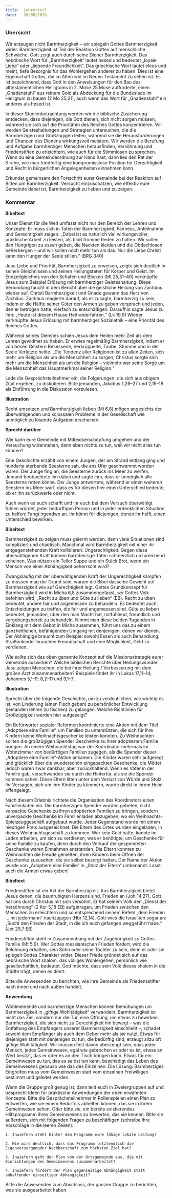 ```yaml
---
title:  Lehrerteil
date:   20/09/2019
---
```


### Übersicht

Wir erzeugen nicht Barmherzigkeit – wir spiegeln Gottes Barmherzigkeit wider. Barmherzigkeit ist Teil der Reaktion Gottes auf menschliche Schwäche. Gott zeigt auch durch seine Diener Barmherzigkeit. Das hebräische Wort für „Barmherzigkeit“ lautet hesed und bedeutet „loyale Liebe“ oder „liebende Freundlichkeit“. Das griechische Wort lautet eleos und meint, tiefe Besorgnis für das Wohlergehen anderer zu haben. Dies ist eine Eigenschaft Gottes, die im Alten wie im Neuen Testament zu sehen ist. Es ist bezeichnend, dass Gott in den Anweisungen für den Bau des alttestamentlichen Heiligtums in 2. Mose 25 Mose aufforderte, einen „Gnadenstuhl“ aus reinem Gold als Abdeckung für die Bundeslade im Heiligtum zu bauen (2 Mo 25,21), auch wenn das Wort für „Gnadenstuhl“ ein anderes als hesed ist.

In dieser Studienbetrachtung werden wir die biblische Zusicherung entdecken, dass diejenigen, die Gott dienen, sich nicht sorgen müssen, während sie sich auf die Prioritäten des Reiches Gottes konzentrieren. Wir werden Geisteshaltungen und Strategien untersuchen, die die Barmherzigen und Großzügigen leiten, während sie die Herausforderungen und Chancen des Dienens wirkungsvoll meistern. Wir werden die Berufung und Aufgabe barmherziger Menschen herausfinden, Versöhnung und Friedenstiften zu erleichtern, wie auch für die Stimmlosen zu sprechen. Wenn du eine Gemeindeordnung zur Hand hast, dann lies den Rat der Kirche, wie man friedfertig eine kompromisslose Position für Gerechtigkeit und Recht in bürgerlichen Angelegenheiten einnehmen kann.

Erkundet gemeinsam den Fortschritt eurer Gemeinde bei der Reaktion auf Bitten um Barmherzigkeit. Versucht einzuschätzen, wie effektiv eure Gemeinde dabei ist, Barmherzigkeit zu lieben und zu zeigen.

### Kommentar

**Bibeltext**

Unser Dienst für die Welt umfasst nicht nur den Bereich der Lehren und Konzepte. Er muss sich in Taten der Barmherzigkeit, Fairness, Anteilnahme und Gerechtigkeit zeigen. „Dabei ist es natürlich viel wirkungsvoller, praktische Arbeit zu leisten, als bloß fromme Reden zu halten. Wir sollen den Hungrigen zu essen geben, die Nackten kleiden und die Obdachlosen beherbergen – und wir sollen noch mehr tun als das. Nur die Liebe Christi kann den Hunger der Seele stillen.“ (BRG 340)

Jesu Liebe und Priorität, Barmherzigkeit zu erweisen, zeigte sich deutlich in seinen Gleichnissen und seinen Heilungstaten für Körper und Geist. Im Endzeitgleichnis von den Schafen und Böcken (Mt 25,31–40) verknüpfte Jesus zum Beispiel Erlösung mit barmherziger Geisteshaltung. Diese Verbindung taucht in dem Bericht über die geistliche Heilung von Zachäus wieder auf. Christi Barmherzigkeit und Gnade gewann das Herz von Zachäus. Zachäus reagierte darauf, als er zusagte, barmherzig zu sein, indem er die Hälfte seiner Güter den Armen zu geben versprach und jeden, den er betrogen hatte, vierfach zu entschädigen. Daraufhin sagte Jesus zu ihm: „Heute ist diesem Hause Heil widerfahren.“ (Lk 19,9) Wieder verknüpfte Jesus Erlösung mit barmherziger Sozialethik – eine Priorität des Reiches Gottes.

Während seines Dienstes schien Jesus dem Heilen mehr Zeit als dem Lehren gewidmet zu haben. Er erwies regelmäßig Barmherzigkeit, indem er von bösen Geistern Besessene, Verkrüppelte, Taube, Stumme und in der Seele Verletzte heilte. „Die Tendenz aller Religionen ist zu allen Zeiten, sich mehr um Religion als um die Menschheit zu sorgen; Christus sorgte sich mehr um die Menschheit als um die Religion – vielmehr war seine Sorge um die Menschheit das Hauptmerkmal seiner Religion.“

Lade die Gesprächsteilnehmer ein, die Folgerungen, die sich aus obigem Zitat ergeben, zu diskutieren. Bitte jemanden, Jakobus 1,26–27 und 2,15–18 als Einführung in die Diskussion vorzulesen.

**Illustration**

Recht umsetzen und Barmherzigkeit lieben (Mi 6,8) mögen angesichts der überwältigenden und kolossalen Probleme in der Gesellschaft wie unmöglich zu lösende Aufgaben erscheinen.

**Sprecht darüber**

Wie kann eure Gemeinde mit Mitleidserschöpfung umgehen und der Versuchung widerstehen, dann eben nichts zu tun, weil wir nicht alles tun können?

Eine Geschichte erzählt von einem Jungen, der am Strand entlang ging und hunderte sterbende Seesterne sah, die ans Ufer geschwemmt worden waren. Der Junge fing an, die Seesterne zurück ins Meer zu werfen. Jemand beobachtete ihn dabei und sagte ihm, dass er unmöglich alle Seesterne retten könne. Der Junge antwortete, während er einen weiteren Seestern ins Meer warf, dass es für diesen hier einen Unterschied bedeute, ob er ihn zurückwerfe oder nicht.

Auch wenn es euch schafft und ihr euch bei dem Versuch überwältigt fühlen würdet, jeder bedürftigen Person und in jeder erdenklichen Situation zu helfen: Fangt irgendwo an. Ihr könnt für diejenigen, denen ihr helft, einen Unterschied bewirken.

**Bibeltext**

Barmherzigkeit zu zeigen muss gelernt werden, denn viele Situationen sind kompliziert und chaotisch. Manchmal wird Barmherzigkeit mit einer ihr entgegenstehenden Kraft kollidieren: Ungerechtigkeit. Gegen diese überwältigende Kraft können barmherzige Taten schmerzlich unzureichend scheinen. Was nützen ein Teller Suppe und ein Stück Brot, wenn ein Mensch von einer Abhängigkeit beherrscht wird?

Zwangsläufig mit der überwältigenden Kraft der Ungerechtigkeit kämpfen zu müssen mag der Grund sein, warum die Bibel dasselbe Gewicht auf Barmherzigkeit wie auf Gerechtigkeit legt. Gottes Grundkonzept für Barmherzigkeit wird in Micha 6,8 zusammengefasst, wo Gottes Volk befohlen wird, „Recht zu üben und Güte zu lieben“ (EB). Recht zu üben bedeutet, andere fair und angemessen zu behandeln. Es bedeutet auch, Entscheidungen zu treffen, die fair und angemessen sind. Güte zu lieben bedeutet, jemanden, über den man Macht hat, mitfühlend, freundlich und vergebungsbereit zu behandeln. Nimmt man diese beiden Tugenden in Einklang mit dem Gebot in Micha zusammen, führt uns das zu einem ganzheitlichen, befähigenden Umgang mit denjenigen, denen wir dienen. Der Abhängige braucht zum Beispiel sowohl Essen als auch Behandlung. Straßenkinder brauchen Freundschaft und eine Möglichkeit, Geld zu verdienen.

Wie sollte sich das oben genannte Konzept auf die Missionsstrategie eurer Gemeinde auswirken? Welche biblischen Berichte über Heilungswunder Jesu zeigen Menschen, die bei ihrer Heilung / Verbesserung mit dem großen Arzt zusammenarbeiten? Beispiele findet ihr in Lukas 17,11–14; Johannes 5,1–9; 8,2–11 und 9,1–7.

**Illustration**

Sprecht über die folgende Geschichte, um zu verdeutlichen, wie wichtig es ist, von Linderung (einen Fisch geben) zu persönlicher Entwicklung (jemanden lehren zu fischen) zu gelangen. Welche Richtlinien für Großzügigkeit werden hier aufgezeigt?

Ein Befürworter sozialer Reformen koordinierte eine Aktion mit dem Titel „Adoptiere eine Familie“, um Familien zu unterstützen, die sich für ihre Kindern keine Weihnachtsgeschenke leisten konnten. Zu Weihnachten sollten die großzügigen Spender Geschenke zu ihrer adoptierten Familie bringen. An einem Weihnachtstag war der Koordinator mehrmals im Wohnzimmer von bedürftigen Familien zugegen, als die Spender dieser „Adoptiere eine Familie“-Aktion ankamen. Die Kinder waren sehr aufgeregt und glücklich über die wunderschön eingepackten Geschenke, die Mütter jedoch waren zwar dankbar, aber zurückhaltend. Wenn es Väter in der Familie gab, verschwanden sie durch die Hintertür, als sie die Spender kommen sahen. Diese Eltern litten unter dem Verlust von Würde und Stolz. Ihr Versagen, sich um ihre Kinder zu kümmern, wurde direkt in ihrem Heim offengelegt.

Nach diesem Erlebnis richtete die Organisation des Koordinators einen Familienladen ein. Die barmherzigen Spender wurden gebeten, nicht verpackte Geschenke zu ihren adoptierten Familien zu bringen, sondern unverpackte Geschenke im Familienladen abzugeben, wo ein Weihnachts-Spielzeuggeschäft aufgebaut wurde. Jeder Gegenstand wurde mit einem niedrigen Preis ausgezeichnet. Die Eltern des Ortes wurden eingeladen, in dieses Weihnachtsgeschäft zu kommen. Wer kein Geld hatte, konnte im Laden arbeiten, um sich zu verdienen, was er benötigte, um Geschenke für seine Familie zu kaufen, denn durch den Verkauf der gespendeten Geschenke waren Einnahmen entstanden. Die Eltern konnten zu Weihnachten die Freude genießen, ihren Kindern beim Öffnen der Geschenke zuzusehen, die sie selbst besorgt hatten. Der Name der Aktion wurde von „Adoptiere eine Familie“ in „Stolz der Eltern“ umbenannt. Lasst auch die Armen etwas geben!

**Bibeltext**

Friedenstiften ist ein Akt der Barmherzigkeit. Aus Barmherzigkeit bietet Jesus denen, die beunruhigten Herzens sind, Frieden an (Joh 14,27). Gott hat uns durch Christus mit sich versöhnt. Er hat seinem Volk den „Dienst der Versöhnung“ (2 Kor 5,18 EB) aufgetragen, um Frieden zwischen den Menschen zu erleichtern und so entsprechend seinem Befehl „dem Frieden ... mit jedermann“ nachzujagen (Hbr 12,14). Gott wies die Israeliten sogar an: „Sucht den Frieden der Stadt, in die ich euch gefangen weggeführt habe.“ (Jer 29,7 EB)

Friedenstiften steht in Zusammenhang mit der Zugehörigkeit zu Gottes Familie (Mt 5,9). Wer Gottes messianischen Frieden fördert, wird die Belohnung erhalten, sein Sohn oder seine Tochter zu sein, denn er oder sie spiegelt Gottes Charakter wider. Dieser Friede gründet sich auf das hebräische Wort shalom, das völliges Wohlergehen, persönlich wie gesellschaftlich, bedeutet. Gott möchte, dass sein Volk dieses shalom in die Städte trägt, denen es dient.

Bitte die Anwesenden zu berichten, wie ihre Gemeinde als Friedensstifter nach innen und nach außen handelt.

**Anwendung**

Wohlmeinende und barmherzige Menschen können Bemühungen um Barmherzigkeit in „giftige Wohltätigkeit“ verwandeln. Barmherzigkeit ist nicht das Ziel, sondern nur die Tür, eine Öffnung, um etwas zu bewirken. Barmherzigkeit, die sich nicht zu Gerechtigkeit hin bewegt – was die Entfaltung des Empfängers unserer Barmherzigkeit einschließt –, schadet sowohl dem Empfänger als auch dem Geber mehr als sie nutzt. Etwas für diejenigen statt mit denjenigen zu tun, die bedürftig sind, erzeugt allzu oft giftige Wohltätigkeit. Wir müssen fest davon überzeugt sein, dass jeder Mensch, jedes Gemeinwesen, egal wie gebrochen er oder es ist, etwas an Wert besitzt, das er oder es an den Tisch bringen kann. Etwas für ein Gemeinwesen zu tun, das es selbst tun kann, beschädigt das Leben des Gemeinwesens genauso wie das des Einzelnen. Die Lösung: Barmherziges Eingreifen muss vom Gemeinwesen statt vom einzelnen Freiwilligen bestimmt und geleitet werden.

Wenn die Gruppe groß genug ist, dann teilt euch in Zweiergruppen auf und besprecht Ideen für praktische Anwendungen der oben erwähnten Konzepte. Bitte die Gesprächsteilnehmer in Rollenspielen einen Plan zu entwerfen, wie sie einem Bedürfnis abhelfen können, das sie in ihrem Gemeinwesen sehen. Oder bitte sie, ein bereits existierendes Hilfsprogramm ihres Gemeinwesens zu bewerten, das sie kennen. Bitte sie außerdem, sich mit folgenden Fragen zu beschäftigen (schreibe ihre Vorschläge in die leeren Zeilen):

`1. Inwiefern steht hinter dem Programm eine fähige lokale Leitung?`

`2. Wie wird deutlich, dass das Programm letztendlich die Eigenversorgungder Nachbarschaft zum höchsten Ziel hat?`

`3. Inwiefern geht der Plan von der Ortsgemeinde aus, die mit Einrichtungen des Gemeinwesens zusammenarbeitet?`

`4. Inwiefern fördert der Plan gegenseitige Abhängigkeit statt anhaltender einseitiger Abhängigkeit?`

Bitte die Anwesenden zum Abschluss, der ganzen Gruppe zu berichten, was sie ausgearbeitet haben.